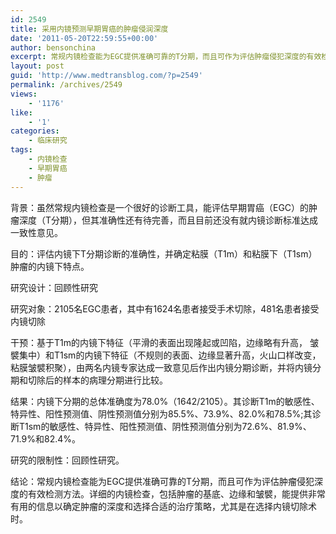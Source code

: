 ```yaml
---
id: 2549
title: 采用内镜预测早期胃癌的肿瘤侵润深度
date: '2011-05-20T22:59:55+00:00'
author: bensonchina
excerpt: 常规内镜检查能为EGC提供准确可靠的T分期，而且可作为评估肿瘤侵犯深度的有效检测方法。
layout: post
guid: 'http://www.medtransblog.com/?p=2549'
permalink: /archives/2549
views:
    - '1176'
like:
    - '1'
categories:
    - 临床研究
tags:
    - 内镜检查
    - 早期胃癌
    - 肿瘤
---
```


背景：虽然常规内镜检查是一个很好的诊断工具，能评估早期胃癌（EGC）的肿瘤深度（T分期），但其准确性还有待完善，而且目前还没有就内镜诊断标准达成一致性意见。

目的：评估内镜下T分期诊断的准确性，并确定粘膜（T1m）和粘膜下（T1sm）肿瘤的内镜下特点。

研究设计：回顾性研究

研究对象：2105名EGC患者，其中有1624名患者接受手术切除，481名患者接受内镜切除

干预：基于T1m的内镜下特征（平滑的表面出现隆起或凹陷，边缘略有升高， 皱襞集中）和T1sm的内镜下特征（不规则的表面、边缘显著升高，火山口样改变，粘膜皱襞积聚），由两名内镜专家达成一致意见后作出内镜分期诊断，并将内镜分期和切除后的样本的病理分期进行比较。

结果：内镜下分期的总体准确度为78.0%（1642/2105）。其诊断T1m的敏感性、特异性、阳性预测值、阴性预测值分别为85.5%、73.9%、82.0%和78.5%;其诊断T1sm的敏感性、特异性、阳性预测值、阴性预测值分别为72.6%、81.9%、71.9%和82.4%。

研究的限制性：回顾性研究。

结论：常规内镜检查能为EGC提供准确可靠的T分期，而且可作为评估肿瘤侵犯深度的有效检测方法。详细的内镜检查，包括肿瘤的基底、边缘和皱襞，能提供非常有用的信息以确定肿瘤的深度和选择合适的治疗策略，尤其是在选择内镜切除术时。